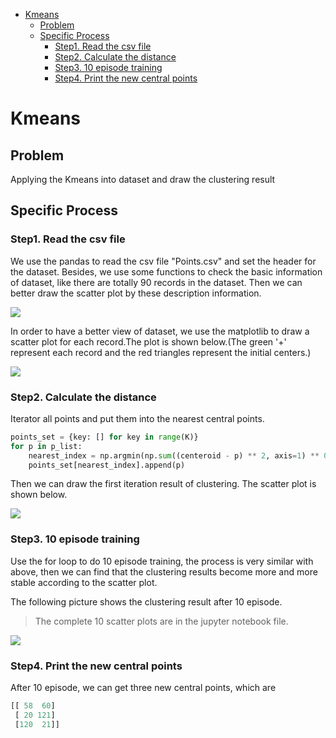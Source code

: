 

- [Kmeans](#kmeans)
  - [Problem](#problem)
  - [Specific Process](#specific-process)
    - [Step1.  Read the csv file](#step1--read-the-csv-file)
    - [Step2.  Calculate the distance](#step2--calculate-the-distance)
    - [Step3.  10 episode training](#step3--10-episode-training)
    - [Step4.  Print the new central points](#step4--print-the-new-central-points)
# Kmeans

## Problem
Applying the Kmeans into dataset and draw the clustering result

## Specific Process

### Step1.  Read the csv file

We use the pandas to read the csv file "Points.csv" and set the header for the dataset. Besides, we use some functions to check the basic information of dataset, like there are totally 90 records in the dataset. Then we can better draw the scatter plot by these description information.

![](https://tva1.sinaimg.cn/large/008eGmZEgy1gpkqtiuohjj305t06qq38.jpg)

In order to have a better view of dataset, we use the matplotlib to draw a scatter plot for each record.The plot is shown below.(The green '+' represent each record and the red triangles represent the initial centers.)

![](https://tva1.sinaimg.cn/large/008eGmZEgy1gpkjov6uubj30ao06ywem.jpg)



### Step2.  Calculate the distance

Iterator all points and put them into the nearest central points.

```python
points_set = {key: [] for key in range(K)}
for p in p_list:
    nearest_index = np.argmin(np.sum((centeroid - p) ** 2, axis=1) ** 0.5)
    points_set[nearest_index].append(p)
```

Then we can draw the first iteration result of clustering. The scatter plot is shown below.

![](https://tva1.sinaimg.cn/large/008eGmZEgy1gpkr085724j30aa06pweo.jpg)



### Step3.  10 episode training

Use the for loop to do 10 episode training, the process is very similar with above, then we can find that the clustering results become more and more stable according to the scatter plot.

The following picture shows the clustering result after 10 episode.

> The complete 10 scatter plots are in the jupyter notebook file.

![](https://tva1.sinaimg.cn/large/008eGmZEgy1gpkr1s6p52j30af06o0sy.jpg)



### Step4.  Print the new central points

After 10 episode, we can get three new central points, which are 

```python
[[ 58  60]
 [ 20 121]
 [120  21]]
```



